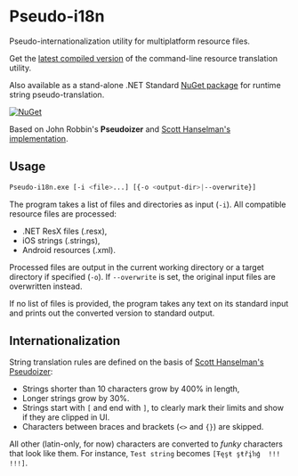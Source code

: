# Pseudo-i18n

Pseudo-internationalization utility for multiplatform resource files.

Get the [latest compiled version](https://github.com/LorenzCK/Pseudo-i18n/releases/latest) of the command-line resource translation utility.

Also available as a stand-alone .NET&nbsp;Standard [NuGet package](https://www.nuget.org/packages/Pseudo-i18n/) for runtime string pseudo-translation.

[![NuGet](https://img.shields.io/nuget/v/Pseudo-i18n.svg)](https://www.nuget.org/packages/Pseudo-i18n/)

Based on John Robbin's **Pseudoizer** and [Scott Hanselman's implementation](http://www.hanselman.com/blog/PsuedoInternationalizationAndYourASPNETApplication.aspx).

## Usage

```bash
Pseudo-i18n.exe [-i <file>...] [{-o <output-dir>|--overwrite}]
```

The program takes a list of files and directories as input (```-i```). All compatible resource files are processed:

* .NET ResX files (.resx),
* iOS strings (.strings),
* Android resources (.xml).

Processed files are output in the current working directory or a target directory if specified (```-o```).
If ```--overwrite``` is set, the original input files are overwritten instead.

If no list of files is provided, the program takes any text on its standard input and prints out the converted version to standard output.

## Internationalization

String translation rules are defined on the basis of [Scott Hanselman's Pseudoizer](https://github.com/shanselman/Psuedoizer):

* Strings shorter than 10 characters grow by 400% in length,
* Longer strings grow by 30%.
* Strings start with ```[``` and end with ```]```, to clearly mark their limits and show if they are clipped in UI.
* Characters between braces and brackets (```<>``` and ```{}```) are skipped.

All other (latin-only, for now) characters are converted to *funky* characters that look like them. For instance, ```Test string``` becomes ```[Ŧęşŧ şŧřįŉģ  !!! !!!]```.
